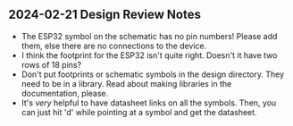 ## 2024-02-21 Design Review Notes

* The ESP32 symbol on the schematic has no pin numbers!
  Please add them, else there are no connections to the device.
* I think the footprint for the ESP32 isn't quite right.
  Doesn't it have two rows of 18 pins?
* Don't put footprints or schematic symbols in the design directory.
  They need to be in a library.  Read about making libraries in the
  documentation, please.
* It's _very_ helpful to have datasheet links on all the symbols.
  Then, you can just hit 'd' while pointing at a symbol and get the datasheet.
